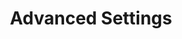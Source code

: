 ---
title: Advanced Settings
permalink: /en/expert/
description: Don't try it at home. These are for experts.
---